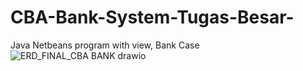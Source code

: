 # CBA-Bank-System-Tugas-Besar-
Java Netbeans program with view, Bank Case
![ERD_FINAL_CBA BANK drawio](https://github.com/Itskindavenven/CBA-Bank-System-Tugas-Besar-/assets/99861954/fd6f985b-69fe-4d3b-bf88-9f5edb56bdef)

